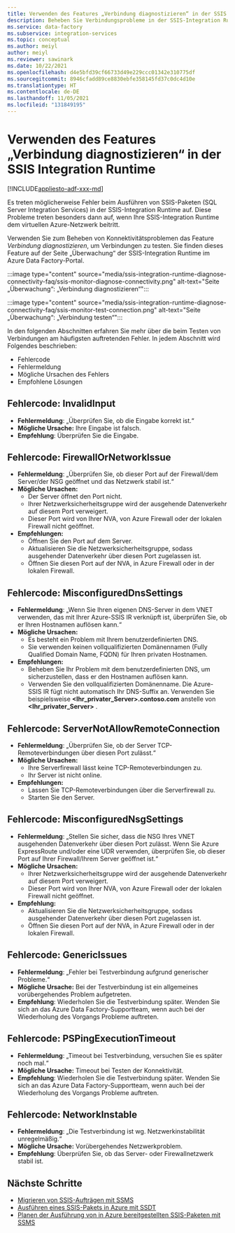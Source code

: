 ```yaml
---
title: Verwenden des Features „Verbindung diagnostizieren“ in der SSIS Integration Runtime
description: Beheben Sie Verbindungsprobleme in der SSIS-Integration Runtime mithilfe des Features „Verbindung diagnostizieren“.
ms.service: data-factory
ms.subservice: integration-services
ms.topic: conceptual
ms.author: meiyl
author: meiyl
ms.reviewer: sawinark
ms.date: 10/22/2021
ms.openlocfilehash: d4e5bfd39cf66733d49e229ccc01342e310775df
ms.sourcegitcommit: 8946cfadd89ce8830ebfe358145fd37c0dc4d10e
ms.translationtype: HT
ms.contentlocale: de-DE
ms.lasthandoff: 11/05/2021
ms.locfileid: "131849195"
---
```

# <a name="use-the-diagnose-connectivity-feature-in-the-ssis-integration-runtime"></a>Verwenden des Features „Verbindung diagnostizieren“ in der SSIS Integration Runtime

[!INCLUDE[appliesto-adf-xxx-md](includes/appliesto-adf-xxx-md.md)]

Es treten möglicherweise Fehler beim Ausführen von SSIS-Paketen (SQL Server Integration Services) in der SSIS-Integration Runtime auf. Diese Probleme treten besonders dann auf, wenn Ihre SSIS-Integration Runtime dem virtuellen Azure-Netzwerk beitritt.

Verwenden Sie zum Beheben von Konnektivitätsproblemen das Feature *Verbindung diagnostizieren*, um Verbindungen zu testen. Sie finden dieses Feature auf der Seite „Überwachung“ der SSIS-Integration Runtime im Azure Data Factory-Portal.

 :::image type="content" source="media/ssis-integration-runtime-diagnose-connectivity-faq/ssis-monitor-diagnose-connectivity.png" alt-text="Seite „Überwachung“: „Verbindung diagnostizieren“":::

 :::image type="content" source="media/ssis-integration-runtime-diagnose-connectivity-faq/ssis-monitor-test-connection.png" alt-text="Seite „Überwachung“: „Verbindung testen“":::

In den folgenden Abschnitten erfahren Sie mehr über die beim Testen von Verbindungen am häufigsten auftretenden Fehler. In jedem Abschnitt wird Folgendes beschrieben:

- Fehlercode
- Fehlermeldung
- Mögliche Ursachen des Fehlers
- Empfohlene Lösungen

## <a name="error-code-invalidinput"></a>Fehlercode: InvalidInput

- **Fehlermeldung**: „Überprüfen Sie, ob die Eingabe korrekt ist.“
- **Mögliche Ursache:** Ihre Eingabe ist falsch.
- **Empfehlung**: Überprüfen Sie die Eingabe.

## <a name="error-code-firewallornetworkissue"></a>Fehlercode: FirewallOrNetworkIssue

- **Fehlermeldung**: „Überprüfen Sie, ob dieser Port auf der Firewall/dem Server/der NSG geöffnet und das Netzwerk stabil ist.“
- **Mögliche Ursachen:**
  - Der Server öffnet den Port nicht.
  - Ihrer Netzwerksicherheitsgruppe wird der ausgehende Datenverkehr auf diesem Port verweigert.
  - Dieser Port wird von Ihrer NVA, von Azure Firewall oder der lokalen Firewall nicht geöffnet.
- **Empfehlungen:**
  - Öffnen Sie den Port auf dem Server.
  - Aktualisieren Sie die Netzwerksicherheitsgruppe, sodass ausgehender Datenverkehr über diesen Port zugelassen ist.
  - Öffnen Sie diesen Port auf der NVA, in Azure Firewall oder in der lokalen Firewall.

## <a name="error-code-misconfigureddnssettings"></a>Fehlercode: MisconfiguredDnsSettings

- **Fehlermeldung**: „Wenn Sie Ihren eigenen DNS-Server in dem VNET verwenden, das mit Ihrer Azure-SSIS IR verknüpft ist, überprüfen Sie, ob er Ihren Hostnamen auflösen kann.“
- **Mögliche Ursachen:**
  -  Es besteht ein Problem mit Ihrem benutzerdefinierten DNS.
  -  Sie verwenden keinen vollqualifizierten Domänennamen (Fully Qualified Domain Name, FQDN) für Ihren privaten Hostnamen.
- **Empfehlungen:**
  -  Beheben Sie Ihr Problem mit dem benutzerdefinierten DNS, um sicherzustellen, dass er den Hostnamen auflösen kann.
  -  Verwenden Sie den vollqualifizierten Domänenname. Die Azure-SSIS IR fügt nicht automatisch Ihr DNS-Suffix an. Verwenden Sie beispielsweise **<Ihr_privater_Server>.contoso.com** anstelle von **<Ihr_privater_Server>** .

## <a name="error-code-servernotallowremoteconnection"></a>Fehlercode: ServerNotAllowRemoteConnection

- **Fehlermeldung**: „Überprüfen Sie, ob der Server TCP-Remoteverbindungen über diesen Port zulässt.“
- **Mögliche Ursachen:**
  -  Ihre Serverfirewall lässt keine TCP-Remoteverbindungen zu.
  -  Ihr Server ist nicht online.
- **Empfehlungen:**
  -  Lassen Sie TCP-Remoteverbindungen über die Serverfirewall zu.
  -  Starten Sie den Server.
   
## <a name="error-code-misconfigurednsgsettings"></a>Fehlercode: MisconfiguredNsgSettings

- **Fehlermeldung**: „Stellen Sie sicher, dass die NSG Ihres VNET ausgehenden Datenverkehr über diesen Port zulässt. Wenn Sie Azure ExpressRoute und/oder eine UDR verwenden, überprüfen Sie, ob dieser Port auf Ihrer Firewall/Ihrem Server geöffnet ist.“
- **Mögliche Ursachen:**
  -  Ihrer Netzwerksicherheitsgruppe wird der ausgehende Datenverkehr auf diesem Port verweigert.
  -  Dieser Port wird von Ihrer NVA, von Azure Firewall oder der lokalen Firewall nicht geöffnet.
- **Empfehlung:**
  -  Aktualisieren Sie die Netzwerksicherheitsgruppe, sodass ausgehender Datenverkehr über diesen Port zugelassen ist.
  -  Öffnen Sie diesen Port auf der NVA, in Azure Firewall oder in der lokalen Firewall.

## <a name="error-code-genericissues"></a>Fehlercode: GenericIssues

- **Fehlermeldung**: „Fehler bei Testverbindung aufgrund generischer Probleme.“
- **Mögliche Ursache:** Bei der Testverbindung ist ein allgemeines vorübergehendes Problem aufgetreten.
- **Empfehlung**: Wiederholen Sie die Testverbindung später. Wenden Sie sich an das Azure Data Factory-Supportteam, wenn auch bei der Wiederholung des Vorgangs Probleme auftreten.

## <a name="error-code-pspingexecutiontimeout"></a>Fehlercode: PSPingExecutionTimeout

- **Fehlermeldung**: „Timeout bei Testverbindung, versuchen Sie es später noch mal.“
- **Mögliche Ursache:** Timeout bei Testen der Konnektivität.
- **Empfehlung**: Wiederholen Sie die Testverbindung später. Wenden Sie sich an das Azure Data Factory-Supportteam, wenn auch bei der Wiederholung des Vorgangs Probleme auftreten.

## <a name="error-code-networkinstable"></a>Fehlercode: NetworkInstable

- **Fehlermeldung**: „Die Testverbindung ist wg. Netzwerkinstabilität unregelmäßig.“
- **Mögliche Ursache:** Vorübergehendes Netzwerkproblem.
- **Empfehlung**: Überprüfen Sie, ob das Server- oder Firewallnetzwerk stabil ist.

## <a name="next-steps"></a>Nächste Schritte

- [Migrieren von SSIS-Aufträgen mit SSMS](how-to-migrate-ssis-job-ssms.md)
- [Ausführen eines SSIS-Pakets in Azure mit SSDT](how-to-invoke-ssis-package-ssdt.md)
- [Planen der Ausführung von in Azure bereitgestellten SSIS-Paketen mit SSMS](how-to-schedule-azure-ssis-integration-runtime.md)

